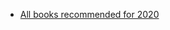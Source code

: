 - [All books recommended for 2020](https://drive.google.com/drive/folders/1m6KtC0ji_o4tSomnRTB8EgeJhc4JMyb1?usp=sharing)